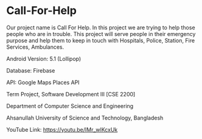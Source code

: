 # Call-For-Help
Our project name is Call For Help. In this project we are trying to help those people who are in trouble. This project will serve people in their emergency purpose and help them to keep in touch with Hospitals, Police, Station, Fire Services, Ambulances.

Android Version: 5.1 (Lollipop)

Database: Firebase

API: Google Maps Places API

Term Project, Software Development III [CSE 2200]

Department of Computer Science and Engineering

Ahsanullah University of Science and Technology, Bangladesh

YouTube Link: https://youtu.be/IMr_wlKcxUk
